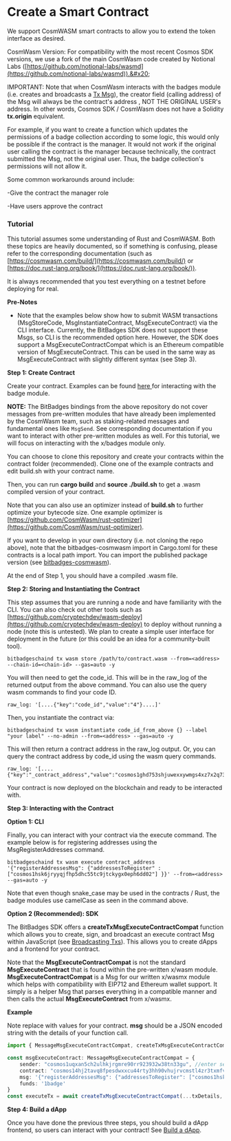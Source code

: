 # Create a Smart Contract

We support CosmWASM smart contracts to allow you to extend the token interface as desired.



CosmWasm Version: For compatibility with the most recent Cosmos SDK versions, we use a fork of the main CosmWasm code created by Notional Labs ([https://github.com/notional-labs/wasmd](https://github.com/notional-labs/wasmd)).&#x20;

IMPORTANT: Note that when CosmWasm interacts with the badges module (i.e. creates and broadcasts a [Tx Msg](../concepts/msgs.md)), the creator field (calling address) of the Msg will always be the contract's address , NOT THE ORIGINAL USER's address. In other words, Cosmos SDK / CosmWasm does not have a Solidity **tx.origin** equivalent.

For example, if you want to create a function which updates the permissions of a badge collection according to some logic, this would only be possible if the contract is the manager. It would not work if the original user calling the contract is the manager because technically, the contract submitted the Msg, not the original user. Thus, the badge collection's permissions will not allow it.&#x20;



Some common workarounds around include:

\-Give the contract the manager role

\-Have users approve the contract

### Tutorial

This tutorial assumes some understanding of Rust and CosmWASM. Both these topics are heavily documented, so if something is confusing, please refer to the corresponding documentation (such as [https://cosmwasm.com/build/](https://cosmwasm.com/build/) or [https://doc.rust-lang.org/book/](https://doc.rust-lang.org/book/)).



It is always recommended that you test everything on a testnet before deploying for real.

**Pre-Notes**

* Note that the examples below show how to submit WASM transactions (MsgStoreCode, MsgInstantiateContract, MsgExecuteContract) via the CLI interface. Currently, the BitBadges SDK does not support these Msgs, so CLI is the recommended option here. However, the SDK does support a MsgExecuteContractCompat which is an Ethereum compatible version of MsgExecuteContract. This can be used in the same way as MsgExecuteContract with slightly different syntax (see Step 3).

**Step 1: Create Contract**

Create your contract. Examples can be found [here ](https://github.com/BitBadges/bitbadges-cosmwasm-bindings/tree/master/contracts/register\_addresses)for interacting with the badge module.&#x20;

**NOTE:** The BitBadges bindings from the above repository do not cover messages from pre-written modules that have already been implemented by the CosmWasm team, such as staking-related messages and fundamental ones like `MsgSend`. See corresponding documentation if you want to interact with other pre-written modules as well. For this tutorial, we will focus on interacting with the x/badges module only.



You can choose to clone this repository and create your contracts within the contract folder (recommended). Clone one of the example contracts and edit build.sh with your contract name.

Then, you can run **cargo build** and **source ./build.sh** to get a .wasm compiled version of your contract.&#x20;

Note that you can also use an optimizer instead of **build.sh** to further optimize your bytecode size. One example optimizer is [https://github.com/CosmWasm/rust-optimizer](https://github.com/CosmWasm/rust-optimizer).



If you want to develop in your own directory (i.e. not cloning the repo above), note that the bitbadges-cosmwasm import in Cargo.toml for these contracts is a local path import. You can import the published package version (see [bitbadges-cosmwasm](https://crates.io/crates/bitbadges-cosmwasm)).



At the end of Step 1, you should have a compiled .wasm file.

**Step 2: Storing and Instantiating the Contract**

This step assumes that you are running a node and have familiarity with the CLI. You can also check out other tools such as [https://github.com/cryptechdev/wasm-deploy](https://github.com/cryptechdev/wasm-deploy) to deploy without running a node (note this is untested). We plan to create a simple user interface for deployment in the future (or this could be an idea for a community-built tool).

```
bitbadgeschaind tx wasm store /path/to/contract.wasm --from=<address> --chain-id=<chain-id> --gas=auto -y
```

You will then need to get the code\_id. This will be in the raw\_log of the returned output from the above command. You can also use the query wasm commands to find your code ID.

```
raw_log: '[....{"key":"code_id","value":"4"}....]'
```

Then, you instantiate the contract via:

```
bitbadgeschaind tx wasm instantiate code_id_from_above {} --label "your label" --no-admin --from=<address> --gas=auto -y
```

This will then return a contract address in the raw\_log output. Or, you can query the contract address by code\_id using the wasm query commands.

```
raw_log: '[....{"key":"_contract_address","value":"cosmos1ghd753shjuwexxywmgs4xz7x2q732vcnkm6h2pyv9s6ah3hylvrqa0dr5q"}....]'
```



Your contract is now deployed on the blockchain and ready to be interacted with.

**Step 3: Interacting with the Contract**

**Option 1: CLI**

Finally, you can interact with your contract via the execute command. The example below is for registering addresses using the MsgRegisterAddresses command.

```
bitbadgeschaind tx wasm execute contract_address '{"registerAddressesMsg": {"addressesToRegister" :["cosmos1hsk6jryyqjfhp5dhc55tc9jtckygx0eph6dd02"] }}' --from=<address> --gas=auto -y
```

Note that even though snake\_case may be used in the contracts / Rust, the badge modules use camelCase as seen in the command above.

**Option 2 (Recommended): SDK**

The BitBadges SDK offers a **createTxMsgExecuteContractCompat** function which allows you to create, sign, and broadcast an execute contract Msg within JavaScript (see [Broadcasting Txs](../../sdk/broadcasting-and-signing-txs.md)). This allows you to create dApps and a frontend for your contract.&#x20;

Note that the **MsgExecuteContractCompat** is not the standard **MsgExecuteContract** that is found within the pre-written x/wasm module. **MsgExecuteContractCompat** is a Msg for our written x/wasmx module which helps with compatibility with EIP712 and Ethereum wallet support. It simply is  a helper Msg that parses everything in a compatible manner and then calls the actual **MsgExecuteContract** from x/wasmx.&#x20;

**Example**

Note replace with values for your contract. **msg** should be a JSON encoded string with the details of your function call.

```typescript
import { MessageMsgExecuteContractCompat, createTxMsgExecuteContractCompat } from 'bitbadgesjs-transactions';

const msgExecuteContract: MessageMsgExecuteContractCompat = {
    sender: "cosmos1uqxan5ch2ulhkjrgmre90rr923932w38tn33gu", //enter sender adress here
    contract: "cosmos14hj2tavq8fpesdwxxcu44rty3hh90vhujrvcmstl4zr3txmfvw9s4hmalr", // 
    msg: '{"registerAddressesMsg": {"addressesToRegister": ["cosmos1hsk6jryyqjfhp5dhc55tc9jtckygx0eph6dd02"]}}',
    funds: '1badge'
}
const executeTx = await createTxMsgExecuteContractCompat(...txDetails, msgExecuteContract);

```

**Step 4: Build a dApp**

Once you have done the previous three steps, you should build a dApp frontend, so users can interact with your contract! See [Build a dApp](build-a-dapp.md).
